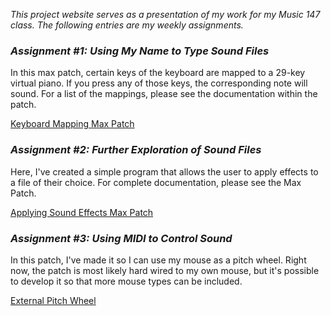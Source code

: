 *This project website serves as a presentation of my work for my Music 147 class.
The following entries are my weekly assignments.*

### *Assignment #1: Using My Name to Type Sound Files*
In this max patch, certain keys of the keyboard are mapped to a 29-key virtual piano.
If you press any of those keys, the corresponding note will sound. For a list of the
mappings, please see the documentation within the patch.

[Keyboard Mapping Max Patch](https://drive.google.com/file/d/1q_1lXc3VSCH0plDOBqq51CG0JHGjLNpI/view?usp=sharing)

### *Assignment #2: Further Exploration of Sound Files*
Here, I've created a simple program that allows the user to apply effects to a file
of their choice. For complete documentation, please see the Max Patch.

[Applying Sound Effects Max Patch](https://drive.google.com/file/d/1jUcd-a-b6NjdkqQLSMygsadQr7f-qVuj/view?usp=sharing)

### *Assignment #3: Using MIDI to Control Sound*
In this patch, I've made it so I can use my mouse as a pitch wheel. Right now, the patch is most likely hard wired to
my own mouse, but it's possible to develop it so that more mouse types can be included.

[External Pitch Wheel](https://drive.google.com/file/d/1IDdhjXZFMvxVWjG_CRkRjAKAjn7_hHfN/view?usp=sharing)
